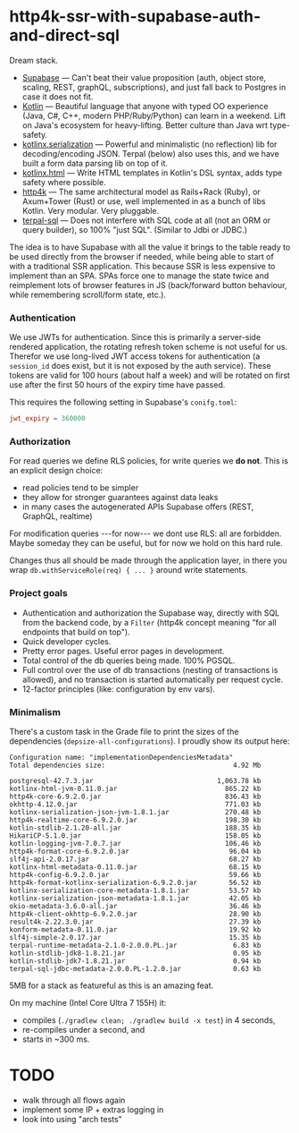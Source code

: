 http4k-ssr-with-supabase-auth-and-direct-sql
============================================

Dream stack.

* [Supabase](https://supabase.com) —
Can't beat their value proposition (auth, object store, scaling, REST, graphQL, subscriptions),
and just fall back to Postgres in case it does not fit.
* [Kotlin](https://kotlin.org) —
Beautiful language that anyone with typed OO experience (Java, C#, C++, modern PHP/Ruby/Python) can learn in a weekend.
Lift on Java's ecosystem for heavy-lifting. Better culture than Java wrt type-safety.
* [kotlinx.serialization](https://github.com/Kotlin/kotlinx.serialization) —
Powerful and minimalistic (no reflection) lib for decoding/encoding JSON.
Terpal (below) also uses this, and we have built a form data parsing lib on top of it.
* [kotlinx.html](https://github.com/Kotlin/kotlinx.html) —
Write HTML templates in Kotlin's DSL syntax, adds type safety where possible.
* [http4k](https://https4k.org) —
The same architectural model as Rails+Rack (Ruby), or Axum+Tower (Rust) or <many other> use,
well implemented in as a bunch of libs Kotlin. Very modular. Very pluggable.
* [terpal-sql](https://github.com/ExoQuery/terpal-sql) —
Does not interfere with SQL code at all (not an ORM or query builder), so 100% "just SQL". (Similar to Jdbi or JDBC.)

The idea is to have Supabase with all the value it brings to the table ready to be used directly from the browser if needed,
while being able to start of with a traditional SSR application.
This because SSR is less expensive to implement than an SPA.
SPAs force one to manage the state twice and reimplement lots of browser features in JS
(back/forward button behaviour, while remembering scroll/form state, etc.).


### Authentication

We use JWTs for authentication. Since this is primarily a server-side rendered application,
the rotating refresh token scheme is not useful for us.
Therefor we use long-lived JWT access tokens for authentication
(a `session_id` does exist, but it is not exposed by the auth service).
These tokens are valid for 100 hours (about half a week) and will be rotated on first use
after the first 50 hours of the expiry time have passed.

This requires the following setting in Supabase's `conifg.toml`:

```toml
jwt_expiry = 360000
```


### Authorization

For read queries we define RLS policies, for write queries we **do not**.
This is an explicit design choice:

* read policies tend to be simpler
* they allow for stronger guarantees against data leaks
* in many cases the autogenerated APIs Supabase offers (REST, GraphQL, realtime)

For modification queries ---for now--- we dont use RLS: all are forbidden.
Maybe someday they can be useful, but for now we hold on this hard rule.

Changes thus all should be made through the application layer,
in there you wrap `db.withServiceRole(req) { ... }` around write statements.


### Project goals

* Authentication and authorization the Supabase way, directly with SQL from the backend code,
by a `Filter` (http4k concept meaning "for all endpoints that build on top").
* Quick developer cycles.
* Pretty error pages. Useful error pages in development.
* Total control of the db queries being made. 100% PGSQL.
* Full control over the use of db transactions (nesting of transactions is allowed),
and no transaction is started automatically per request cycle.
* 12-factor principles (like: configuration by env vars).


### Minimalism

There's a custom task in the Grade file to print the sizes of the dependencies (`depsize-all-configurations`).
I proudly show its output here:

```
Configuration name: "implementationDependenciesMetadata"
Total dependencies size:                                4.92 Mb

postgresql-42.7.3.jar                               1,063.78 kb
kotlinx-html-jvm-0.11.0.jar                           865.22 kb
http4k-core-6.9.2.0.jar                               836.43 kb
okhttp-4.12.0.jar                                     771.03 kb
kotlinx-serialization-json-jvm-1.8.1.jar              270.48 kb
http4k-realtime-core-6.9.2.0.jar                      198.30 kb
kotlin-stdlib-2.1.20-all.jar                          188.35 kb
HikariCP-5.1.0.jar                                    158.05 kb
kotlin-logging-jvm-7.0.7.jar                          106.46 kb
http4k-format-core-6.9.2.0.jar                         96.04 kb
slf4j-api-2.0.17.jar                                   68.27 kb
kotlinx-html-metadata-0.11.0.jar                       68.15 kb
http4k-config-6.9.2.0.jar                              59.66 kb
http4k-format-kotlinx-serialization-6.9.2.0.jar        56.52 kb
kotlinx-serialization-core-metadata-1.8.1.jar          53.57 kb
kotlinx-serialization-json-metadata-1.8.1.jar          42.05 kb
okio-metadata-3.6.0-all.jar                            36.46 kb
http4k-client-okhttp-6.9.2.0.jar                       28.90 kb
result4k-2.22.3.0.jar                                  27.39 kb
konform-metadata-0.11.0.jar                            19.92 kb
slf4j-simple-2.0.17.jar                                15.35 kb
terpal-runtime-metadata-2.1.0-2.0.0.PL.jar              6.83 kb
kotlin-stdlib-jdk8-1.8.21.jar                           0.95 kb
kotlin-stdlib-jdk7-1.8.21.jar                           0.94 kb
terpal-sql-jdbc-metadata-2.0.0.PL-1.2.0.jar             0.63 kb
```

5MB for a stack as featureful as this is an amazing feat.

On my machine (Intel Core Ultra 7 155H) it:
* compiles (`./gradlew clean; ./gradlew build -x test`) in 4 seconds,
* re-compiles under a second, and
* starts in ~300 ms.


# TODO

* walk through all flows again
* implement some IP + extras logging in
* look into using "arch tests"
